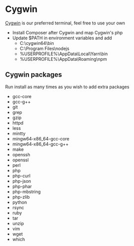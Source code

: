# Cygwin

 [Cygwin](https://www.cygwin.com) is our preferred terminal, feel free to use your own

 - Install Composer after Cygwin and map Cygwin's php
 - Update $PATH in environment variables and add
   - C:\cygwin64\bin
   - C:\Program Files\nodejs
   - %USERPROFILE%\AppData\Local\Yarn\bin
   - %USERPROFILE%\AppData\Roaming\npm

## Cygwin packages
Run install as many times as you wish to add extra packages

 - gcc-core  
 - gcc-g++  
 - git  
 - grep  
 - gzip  
 - httpd  
 - less  
 - mintty
 - mingw64-x86_64-gcc-core
 - mingw64-x86_64-gcc-g++  
 - make
 - openssh  
 - openssl  
 - perl  
 - php  
 - php-curl
 - php-json
 - php-phar
 - php-mbstring
 - php-zlib 
 - python  
 - rsync  
 - ruby  
 - tar  
 - unzip  
 - vim  
 - wget  
 - which  
